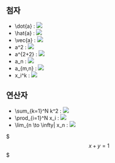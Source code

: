 첨자
--
* \dot{a} : <img src="https://render.githubusercontent.com/render/math?math=\dot{a}">
* \hat{a} : <img src="https://render.githubusercontent.com/render/math?math=\hat{a}">
* \vec{a} : <img src="https://render.githubusercontent.com/render/math?math=\vec{a}">
* a^2     : <img src="https://render.githubusercontent.com/render/math?math=a^2">
* a^{2+2} : <img src="https://render.githubusercontent.com/render/math?math=a^{2+2}">
* a_n     : <img src="https://render.githubusercontent.com/render/math?math=a_n">
* a_{m,n} : <img src="https://render.githubusercontent.com/render/math?math=a_{m,n}">
* x_i^k   : <img src="https://render.githubusercontent.com/render/math?math=x_i^k">

연산자
--
* \sum_{k=1}^N k^2  : <img src="https://render.githubusercontent.com/render/math?math=\sum_{k=1}^N k^2">
* \prod_{i=1}^N x_i : <img src="https://render.githubusercontent.com/render/math?math=\prod_{i=1}^N x_i">
* \lim_{n \to \infty| x_n : <img src="https://render.githubusercontent.com/render/math?math=\lim_{n \to \infty} x_n">


$$$x+y=1$$$
